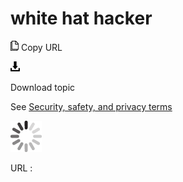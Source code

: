 # white hat hacker

![Copy URL](media/white-hat-hacker/Copy.png)
Copy URL

![Download](media/white-hat-hacker/Download.png)

Download topic

See [Security, safety, and privacy terms](https://worldready.cloudapp.net/Styleguide/Read?id=2700&topicid=26894)

![In progress](media/white-hat-hacker/activity-large.gif)

URL :

